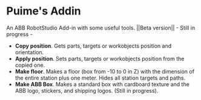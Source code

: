 # Puime's Addin
An ABB RobotStudio Add-in with some useful tools. ||Beta version|| - Still in progress -

* **Copy position**. Gets parts, targets or workobjects position and orientation.
* **Apply position**. Sets parts, targets or workobjects position from the copied one.
* **Make floor**. Makes a floor (box from -10 to 0 in Z) with the dimension of the entire station plus one meter. Hides all station targets and paths.
* **Make ABB Box**. Makes a standard box with cardboard texture and the ABB logo, stickers, and shipping logos. (Still in progress).
 
 
